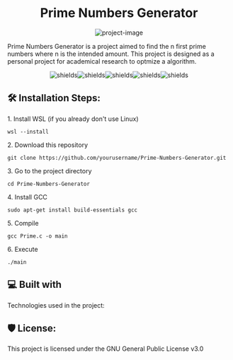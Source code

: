 <h1 align="center" id="title">Prime Numbers Generator</h1>

<p align="center"><img src="https://socialify.git.ci/LucasFranciscoCorreia/Prime-Numbers-Generator/image?description=1&amp;forks=1&amp;issues=1&amp;language=1&amp;name=1&amp;owner=1&amp;pattern=Circuit+Board&amp;pulls=1&amp;stargazers=1&amp;theme=Auto" alt="project-image"></p>

<p id="description">Prime Numbers Generator is a project aimed to find the n first prime numbers where n is the intended amount. This project is designed as a personal project for academical research to optmize a algorithm.</p>

<p align="center"><img src="https://img.shields.io/github/downloads/LucasFranciscoCorreia/Prime-Numbers-Generator/total" alt="shields"><img src="https://img.shields.io/github/issues/LucasFranciscoCorreia/Prime-Numbers-Generator" alt="shields"><img src="https://img.shields.io/github/issues-pr/LucasFranciscoCorreia/Prime-Numbers-Generator" alt="shields"><img src="https://img.shields.io/github/license/LucasFranciscoCorreia/Prime-Numbers-Generator" alt="shields"><img src="https://img.shields.io/github/repo-size/LucasFranciscoCorreia/Prime-Numbers-Generator" alt="shields"></p>

<h2>🛠️ Installation Steps:</h2>

<p>1. Install WSL (if you already don't use Linux)</p>

```
wsl --install
```

<p>2. Download this repository</p>

```
git clone https://github.com/yourusername/Prime-Numbers-Generator.git
```

<p>3. Go to the project directory</p>

```
cd Prime-Numbers-Generator
```

<p>4. Install GCC</p>

```
sudo apt-get install build-essentials gcc
```

<p>5. Compile</p>

```
gcc Prime.c -o main
```

<p>6. Execute</p>

```
./main
```

  
  
<h2>💻 Built with</h2>

Technologies used in the project:

<h2>🛡️ License:</h2>

This project is licensed under the GNU General Public License v3.0